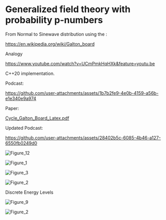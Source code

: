 # Generalized field theory with probability p-numbers

From Normal to Sinewave distribution using the : 

https://en.wikipedia.org/wiki/Galton_board

Analogy

https://www.youtube.com/watch?v=UCmPmkHqHXk&feature=youtu.be

C++20 implementation. 


Podcast:


https://github.com/user-attachments/assets/1b7b2fe9-4e0b-4159-a56b-e1e340e9a974


Paper:

[Cycle_Galton_Board_Latex.pdf](https://github.com/user-attachments/files/17027486/Cycle_Galton_Board_Latex.pdf)


Updated Podcast:




https://github.com/user-attachments/assets/28402b5c-6085-4b46-a127-6550fb0249d0



![Figure_12](https://github.com/MULTICOMPLEX/Field-Mathematics/assets/75379917/d56f9cca-b1c3-4dee-9b8b-23f227ff0767)


![Figure_1](https://user-images.githubusercontent.com/75379917/171993589-c2d9824d-f931-4a36-ad55-4a6dac93ed86.png)

![Figure_3](https://user-images.githubusercontent.com/75379917/171993594-d1607125-3d3e-49f4-b612-cf65075fea90.png)

![Figure_2](https://user-images.githubusercontent.com/75379917/171993597-f36b8444-05ec-42f0-bc43-14d2e019fbb3.png)

Discrete Energy Levels

![Figure_9](https://github.com/MULTICOMPLEX/Field-Mathematics/assets/75379917/84a448d1-f086-4bf6-accb-ac6cbae7e261)

![Figure_2](https://github.com/MULTICOMPLEX/Field-Mathematics/assets/75379917/21c91873-b92a-4f20-a3a6-66be5fa86d96)


